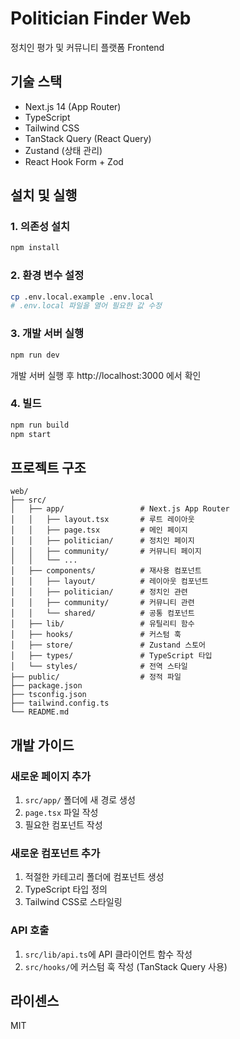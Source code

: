 # Politician Finder Web

정치인 평가 및 커뮤니티 플랫폼 Frontend

## 기술 스택

- Next.js 14 (App Router)
- TypeScript
- Tailwind CSS
- TanStack Query (React Query)
- Zustand (상태 관리)
- React Hook Form + Zod

## 설치 및 실행

### 1. 의존성 설치

```bash
npm install
```

### 2. 환경 변수 설정

```bash
cp .env.local.example .env.local
# .env.local 파일을 열어 필요한 값 수정
```

### 3. 개발 서버 실행

```bash
npm run dev
```

개발 서버 실행 후 http://localhost:3000 에서 확인

### 4. 빌드

```bash
npm run build
npm start
```

## 프로젝트 구조

```
web/
├── src/
│   ├── app/                 # Next.js App Router
│   │   ├── layout.tsx       # 루트 레이아웃
│   │   ├── page.tsx         # 메인 페이지
│   │   ├── politician/      # 정치인 페이지
│   │   ├── community/       # 커뮤니티 페이지
│   │   └── ...
│   ├── components/          # 재사용 컴포넌트
│   │   ├── layout/          # 레이아웃 컴포넌트
│   │   ├── politician/      # 정치인 관련
│   │   ├── community/       # 커뮤니티 관련
│   │   └── shared/          # 공통 컴포넌트
│   ├── lib/                 # 유틸리티 함수
│   ├── hooks/               # 커스텀 훅
│   ├── store/               # Zustand 스토어
│   ├── types/               # TypeScript 타입
│   └── styles/              # 전역 스타일
├── public/                  # 정적 파일
├── package.json
├── tsconfig.json
├── tailwind.config.ts
└── README.md
```

## 개발 가이드

### 새로운 페이지 추가

1. `src/app/` 폴더에 새 경로 생성
2. `page.tsx` 파일 작성
3. 필요한 컴포넌트 작성

### 새로운 컴포넌트 추가

1. 적절한 카테고리 폴더에 컴포넌트 생성
2. TypeScript 타입 정의
3. Tailwind CSS로 스타일링

### API 호출

1. `src/lib/api.ts`에 API 클라이언트 함수 작성
2. `src/hooks/`에 커스텀 훅 작성 (TanStack Query 사용)

## 라이센스

MIT
